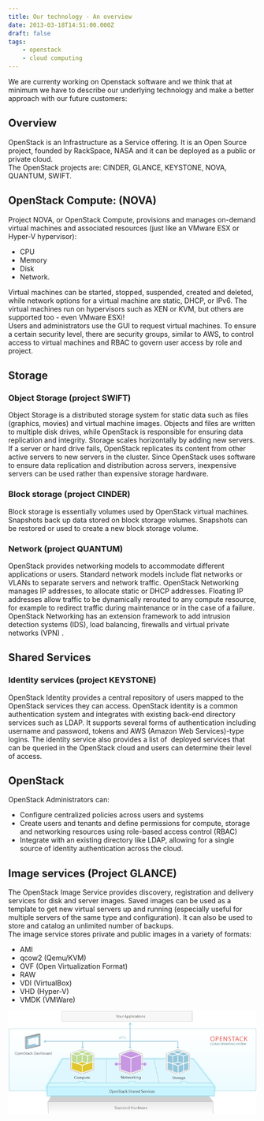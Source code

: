 ```yaml
---
title: Our technology - An overview
date: 2013-03-18T14:51:00.000Z
draft: false
tags:
    - openstack
    - cloud computing
---
```


We are currenty working on Openstack software and we think that at minimum we have to describe our underlying technology and make a better approach with our future customers:  
  
## Overview
OpenStack is an Infrastructure as a Service offering. It is an Open Source project, founded by RackSpace, NASA and it can be deployed as a public or private cloud.  
The OpenStack projects are: CINDER, GLANCE, KEYSTONE, NOVA, QUANTUM, SWIFT.  
  
## OpenStack Compute: (NOVA)
Project NOVA, or OpenStack Compute, provisions and manages on-demand virtual machines and associated resources (just like an VMware ESX or Hyper-V hypervisor): 

* CPU
* Memory
* Disk
* Network.

Virtual machines can be started, stopped, suspended, created and deleted, while network options for a virtual machine are static, DHCP, or IPv6. The virtual machines run on hypervisors such as XEN or KVM, but others are supported too - even VMware ESXi!  
Users and administrators use the GUI to request virtual machines. To ensure a certain security level, there are security groups, similar to AWS, to control access to virtual machines and RBAC to govern user access by role and project.  
  
## Storage
### Object Storage (project SWIFT)
Object Storage is a distributed storage system for static data such as files (graphics, movies) and virtual machine images. Objects and files are written to multiple disk drives, while OpenStack is responsible for ensuring data replication and integrity. Storage scales horizontally by adding new servers. If a server or hard drive fails, OpenStack replicates its content from other active servers to new servers in the cluster. Since OpenStack uses software to ensure data replication and distribution across servers, inexpensive servers can be used rather than expensive storage hardware.  
  
### Block storage (project CINDER)
Block storage is essentially volumes used by OpenStack virtual machines. Snapshots back up data stored on block storage volumes. Snapshots can be restored or used to create a new block storage volume.  
  
### Network (project QUANTUM)
OpenStack provides networking models to accommodate different applications or users. Standard network models include flat networks or VLANs to separate servers and network traffic. OpenStack Networking manages IP addresses, to allocate static or DHCP addresses. Floating IP addresses allow traffic to be dynamically rerouted to any compute resource, for example to redirect traffic during maintenance or in the case of a failure. OpenStack Networking has an extension framework to add intrusion detection systems (IDS), load balancing, firewalls and virtual private networks (VPN) .  
  
## Shared Services
### Identity services (project KEYSTONE)
OpenStack Identity provides a central repository of users mapped to the OpenStack services they can access. OpenStack identity is a common authentication system and integrates with existing back-end directory services such as LDAP. It supports several forms of authentication including username and password, tokens and AWS (Amazon Web Services)-type logins. The identity service also provides a list of  deployed services that can be queried in the OpenStack cloud and users can determine their level of access.

## OpenStack

OpenStack Administrators can:  

* Configure centralized policies across users and systems
* Create users and tenants and define permissions for compute, storage and networking resources using role-based access control (RBAC)
* Integrate with an existing directory like LDAP, allowing for a single source of identity authentication across the cloud.

  
## Image services (Project GLANCE)
The OpenStack Image Service provides discovery, registration and delivery services for disk and server images. Saved images can be used as a template to get new virtual servers up and running (especially useful for multiple servers of the same type and configuration). It can also be used to store and catalog an unlimited number of backups.  
The image service stores private and public images in a variety of formats:  

* AMI
* qcow2 (Qemu/KVM)
* OVF (Open Virtualization Format)
* RAW
* VDI (VirtualBox)
* VHD (Hyper-V)
* VMDK (VMWare)

![OpenStack Software Diagram](/static/openstack-software-diagram.png 'OpenStack Software Diagram')
